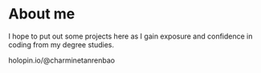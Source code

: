 # About me
I hope to put out some projects here as I gain exposure and confidence in coding from my degree studies. 

holopin.io/@charminetanrenbao
